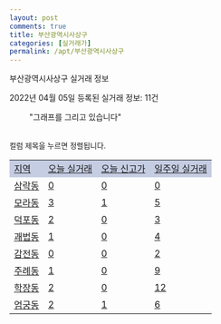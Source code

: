 ```yaml
---
layout: post
comments: true
title: 부산광역시사상구
categories: [실거래가]
permalink: /apt/부산광역시사상구
---
```


부산광역시사상구 실거래 정보

2022년 04월 05일 등록된 실거래 정보: 11건

<!--<script async src="https://pagead2.googlesyndication.com/pagead/js/adsbygoogle.js?client=ca-pub-3485438051770037"
 crossorigin="anonymous"></script>-->

<script type="text/javascript">
  google.charts.load('current', {'packages':['corechart']});
  google.charts.setOnLoadCallback(drawChart);

  function drawChart() {
    var data = google.visualization.arrayToDataTable([['거래일', '매매', '전월세', '전매'], ['21-01', 0, 1, 0], ['21-02', 213, 161, 0], ['21-03', 315, 198, 0], ['21-04', 268, 189, 13], ['21-05', 316, 249, 7], ['21-06', 249, 222, 3], ['21-07', 289, 166, 2], ['21-08', 236, 193, 5], ['21-09', 195, 135, 5], ['21-10', 236, 126, 3], ['21-11', 193, 125, 0], ['21-12', 131, 139, 0], ['22-01', 95, 131, 1], ['22-02', 115, 145, 2], ['22-03', 104, 96, 2]]);

    var options = {
      title: '최근 1년간 유형별 거래량 추이',
      legend: { position: 'bottom' }
    };

    setTimeout(function() {
        var chart = new google.visualization.LineChart(document.getElementById('columnchart_material'));
        chart.draw(data, (options));
        document.getElementById('loading').style.display = 'none';
        var dayLabel = (new Date()).getDay();
        if (dayLabel < 2) {
            sorttable.innerSortFunction.apply(document.getElementById('week'), []);
            sorttable.innerSortFunction.apply(document.getElementById('week'), []);        
        }
        else {
            sorttable.innerSortFunction.apply(document.getElementById('today'), []);
            sorttable.innerSortFunction.apply(document.getElementById('today'), []);
        }
    }, 200);

  }
</script>

<div id="loading" style="z-index:20; display: block; margin-left: 35px">"그래프를 그리고 있습니다"</div>
<div id="columnchart_material" style="width: 95%; margin-left: -35px; display: block"></div>
<!--<div style="width: 95%; margin-left: -35px; display: block">
      <script async src="https://pagead2.googlesyndication.com/pagead/js/adsbygoogle.js?client=ca-pub-3485438051770037"
          crossorigin="anonymous"></script>
      <ins class="adsbygoogle"
          style="display:block"
          data-ad-format="fluid"
          data-ad-layout-key="-fb+5w+4e-db+86"
          data-ad-client="ca-pub-3485438051770037"
          data-ad-slot="1827090281"></ins>
      <script>
          (adsbygoogle = window.adsbygoogle || []).push({});
      </script>
</div>-->
<br>

<font size='small' style='font-size: small;'>컬럼 제목을 누르면 정렬됩니다.</font>
<table class="sortable">
  <tr style='background-color: rgba(114, 132, 186,0.4);'>
    <td id="region"><a href="#">지역</a></td>
    <td id="today"><a href="#">오늘 실거래</a></td>
    <td id="today_new"><a href="#">오늘 신고가</a></td>
    <td id="week"><a href="#">일주일 실거래</a></td>
  </tr>

  
  <tr class="item">
    <td><a href="부산광역시사상구삼락동">삼락동</a></td>
    <td><a href="부산광역시사상구삼락동">0</a></td>
    <td><a href="부산광역시사상구삼락동">0</a></td>
    <td><a href="부산광역시사상구삼락동">0</a></td>
  </tr>
    

  <tr class="item">
    <td><a href="부산광역시사상구모라동">모라동</a></td>
    <td><a href="부산광역시사상구모라동">3</a></td>
    <td><a href="부산광역시사상구모라동">1</a></td>
    <td><a href="부산광역시사상구모라동">5</a></td>
  </tr>
    

  <tr class="item">
    <td><a href="부산광역시사상구덕포동">덕포동</a></td>
    <td><a href="부산광역시사상구덕포동">2</a></td>
    <td><a href="부산광역시사상구덕포동">0</a></td>
    <td><a href="부산광역시사상구덕포동">3</a></td>
  </tr>
    

  <tr class="item">
    <td><a href="부산광역시사상구괘법동">괘법동</a></td>
    <td><a href="부산광역시사상구괘법동">1</a></td>
    <td><a href="부산광역시사상구괘법동">0</a></td>
    <td><a href="부산광역시사상구괘법동">4</a></td>
  </tr>
    

  <tr class="item">
    <td><a href="부산광역시사상구감전동">감전동</a></td>
    <td><a href="부산광역시사상구감전동">0</a></td>
    <td><a href="부산광역시사상구감전동">0</a></td>
    <td><a href="부산광역시사상구감전동">2</a></td>
  </tr>
    

  <tr class="item">
    <td><a href="부산광역시사상구주례동">주례동</a></td>
    <td><a href="부산광역시사상구주례동">1</a></td>
    <td><a href="부산광역시사상구주례동">0</a></td>
    <td><a href="부산광역시사상구주례동">9</a></td>
  </tr>
    

  <tr class="item">
    <td><a href="부산광역시사상구학장동">학장동</a></td>
    <td><a href="부산광역시사상구학장동">2</a></td>
    <td><a href="부산광역시사상구학장동">0</a></td>
    <td><a href="부산광역시사상구학장동">12</a></td>
  </tr>
    

  <tr class="item">
    <td><a href="부산광역시사상구엄궁동">엄궁동</a></td>
    <td><a href="부산광역시사상구엄궁동">2</a></td>
    <td><a href="부산광역시사상구엄궁동">1</a></td>
    <td><a href="부산광역시사상구엄궁동">6</a></td>
  </tr>
    


</table>


    
